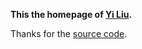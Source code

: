 **This the homepage of [Yi Liu](https://liu-yii.github.io).**

Thanks for the [source code](https://jonbarron.info/).
